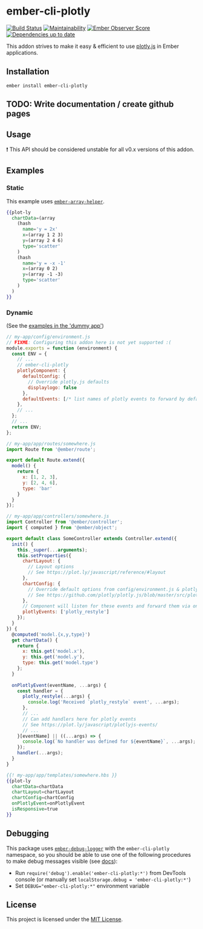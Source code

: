 # ember-cli-plotly

[![Build Status](https://travis-ci.org/EmberMN/ember-cli-plotly.svg?branch=master)](https://travis-ci.org/EmberMN/ember-cli-plotly)
[![Maintainability](https://api.codeclimate.com/v1/badges/a99a88d28ad37a79dbf6/maintainability)](https://codeclimate.com/github/codeclimate/codeclimate/maintainability)
[![Ember Observer Score](https://emberobserver.com/badges/ember-cli-plotly.svg)](https://emberobserver.com/addons/ember-cli-plotly)
[![Dependencies up to date](https://david-dm.org/EmberMN/ember-cli-plotly/status.svg)](https://david-dm.org/EmberMN/ember-cli-plotly)


This addon strives to make it easy & efficient to use
[plotly.js](https://plot.ly/javascript/) in Ember applications.

## Installation

```
ember install ember-cli-plotly
```

## TODO: Write documentation / create github pages

## Usage

:exclamation: This API should be considered unstable for all v0.x versions of this addon.

## Examples

### Static
This example uses [`ember-array-helper`](https://github.com/kellyselden/ember-array-helper).

```handlebars
{{plot-ly
  chartData=(array
    (hash
      name='y = 2x' 
      x=(array 1 2 3) 
      y=(array 2 4 6)
      type='scatter'
    ) 
    (hash 
      name='y = -x -1'
      x=(array 0 2) 
      y=(array -1 -3)
      type='scatter'
    ) 
  )
}}
```

### Dynamic
(See the [examples in the 'dummy app'](./tests/dummy/app/controllers/examples/))

```js
// my-app/config/environment.js
// FIXME: Configuring this addon here is not yet supported :(
module.exports = function (environment) {
  const ENV = {
    // ...
    // ember-cli-plotly
    plotlyComponent: {
      defaultConfig: {
        // Override plotly.js defaults
        displaylogo: false
      },
      defaultEvents: [/* list names of plotly events to forward by default */]
    },
    // ...
  };
  // ...
  return ENV;
};
```

```js
// my-app/app/routes/somewhere.js
import Route from '@ember/route';

export default Route.extend({
  model() {
    return {
      x: [1, 2, 3],
      y: [2, 4, 6],
      type: 'bar'
    }
  }
});
```

```js
// my-app/app/controllers/somewhere.js
import Controller from '@ember/controller';
import { computed } from '@ember/object';

export default class SomeController extends Controller.extend({
  init() {
    this._super(...arguments);
    this.setProperties({
      chartLayout: {
        // Layout options
        // See https://plot.ly/javascript/reference/#layout
      },
      chartConfig: {
        // Override default options from config/environment.js & plotly.js
        // See https://github.com/plotly/plotly.js/blob/master/src/plot_api/plot_config.js
      },
      // Component will listen for these events and forward them via onPlotlyEvent
      plotlyEvents: ['plotly_restyle']
    });
  }
}) {
  @computed('model.{x,y,type}')
  get chartData() {
    return {
      x: this.get('model.x'),
      y: this.get('model.y'),
      type: this.get('model.type')
    };
  }
  
  onPlotlyEvent(eventName, ...args) {
    const handler = {
      plotly_restyle(...args) {
        console.log('Received `plotly_restyle` event', ...args);
      },
      // ... 
      // Can add handlers here for plotly events
      // See https://plot.ly/javascript/plotlyjs-events/
      // ...
    }[eventName] || ((...args) => {
      console.log(`No handler was defined for ${eventName}`, ...args);
    });
    handler(...args);
  }
}
```

```handlebars
{{! my-app/app/templates/somewhere.hbs }}
{{plot-ly
  chartData=chartData
  chartLayout=chartLayout
  chartConfig=chartConfig
  onPlotlyEvent=onPlotlyEvent
  isResponsive=true
}}

```

## Debugging

This package uses [`ember-debug-logger`](https://github.com/salsify/ember-debug-logger)
with the `ember-cli-plotly` namespace, so you should be able to use one of the following
procedures to make debug messages visible (see [docs](https://github.com/visionmedia/debug)):

* Run `require('debug').enable('ember-cli-plotly:*')` from DevTools console
  (or manually set `localStorage.debug = 'ember-cli-plotly:*'`)
* Set `DEBUG="ember-cli-plotly:*"` environment variable


## License

This project is licensed under the [MIT License](LICENSE.md).
